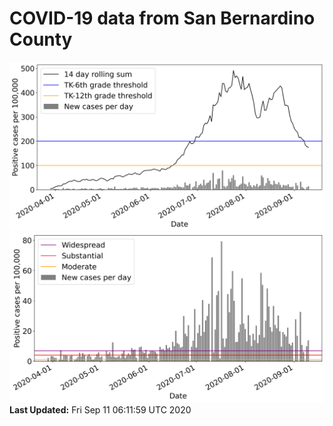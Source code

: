 # COVID-19 data from San Bernardino County
![image1](plots/graph.png)
![image2](plots/classification.png)
**Last Updated:** Fri Sep 11 06:11:59 UTC 2020